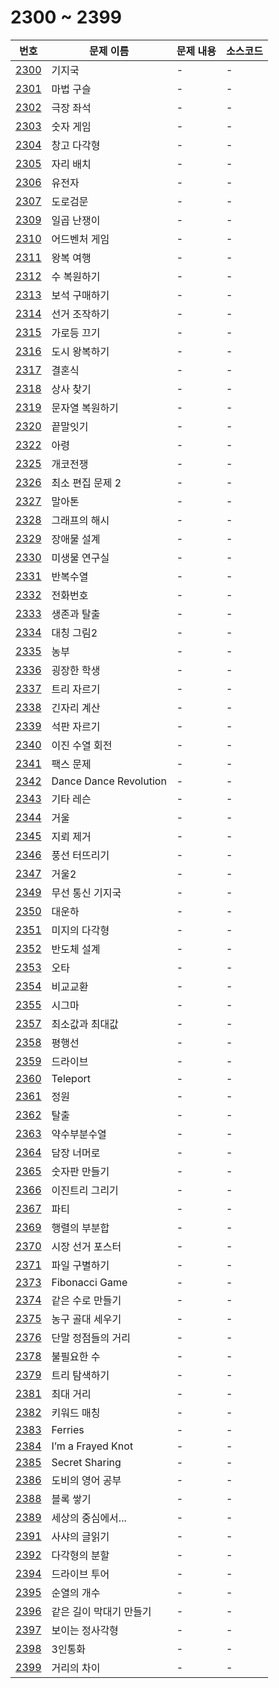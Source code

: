 # 2300 ~ 2399

번호 | 문제 이름 | 문제 내용 | 소스코드
--- | --- | --- | ---
[2300](https://www.acmicpc.net/problem/2300) | 기지국 | - | -
[2301](https://www.acmicpc.net/problem/2301) | 마법 구슬 | - | -
[2302](https://www.acmicpc.net/problem/2302) | 극장 좌석 | - | -
[2303](https://www.acmicpc.net/problem/2303) | 숫자 게임 | - | -
[2304](https://www.acmicpc.net/problem/2304) | 창고 다각형 | - | -
[2305](https://www.acmicpc.net/problem/2305) | 자리 배치 | - | -
[2306](https://www.acmicpc.net/problem/2306) | 유전자 | - | -
[2307](https://www.acmicpc.net/problem/2307) | 도로검문 | - | -
[2309](https://www.acmicpc.net/problem/2309) | 일곱 난쟁이 | - | -
[2310](https://www.acmicpc.net/problem/2310) | 어드벤처 게임 | - | -
[2311](https://www.acmicpc.net/problem/2311) | 왕복 여행 | - | -
[2312](https://www.acmicpc.net/problem/2312) | 수 복원하기 | - | -
[2313](https://www.acmicpc.net/problem/2313) | 보석 구매하기 | - | -
[2314](https://www.acmicpc.net/problem/2314) | 선거 조작하기 | - | -
[2315](https://www.acmicpc.net/problem/2315) | 가로등 끄기 | - | -
[2316](https://www.acmicpc.net/problem/2316) | 도시 왕복하기 | - | -
[2317](https://www.acmicpc.net/problem/2317) | 결혼식 | - | -
[2318](https://www.acmicpc.net/problem/2318) | 상사 찾기 | - | -
[2319](https://www.acmicpc.net/problem/2319) | 문자열 복원하기 | - | -
[2320](https://www.acmicpc.net/problem/2320) | 끝말잇기 | - | -
[2322](https://www.acmicpc.net/problem/2322) | 아령 | - | -
[2325](https://www.acmicpc.net/problem/2325) | 개코전쟁 | - | -
[2326](https://www.acmicpc.net/problem/2326) | 최소 편집 문제 2 | - | -
[2327](https://www.acmicpc.net/problem/2327) | 말아톤 | - | -
[2328](https://www.acmicpc.net/problem/2328) | 그래프의 해시 | - | -
[2329](https://www.acmicpc.net/problem/2329) | 장애물 설계 | - | -
[2330](https://www.acmicpc.net/problem/2330) | 미생물 연구실 | - | -
[2331](https://www.acmicpc.net/problem/2331) | 반복수열 | - | -
[2332](https://www.acmicpc.net/problem/2332) | 전화번호 | - | -
[2333](https://www.acmicpc.net/problem/2333) | 생존과 탈출 | - | -
[2334](https://www.acmicpc.net/problem/2334) | 대칭 그림2 | - | -
[2335](https://www.acmicpc.net/problem/2335) | 농부 | - | -
[2336](https://www.acmicpc.net/problem/2336) | 굉장한 학생 | - | -
[2337](https://www.acmicpc.net/problem/2337) | 트리 자르기 | - | -
[2338](https://www.acmicpc.net/problem/2338) | 긴자리 계산 | - | -
[2339](https://www.acmicpc.net/problem/2339) | 석판 자르기 | - | -
[2340](https://www.acmicpc.net/problem/2340) | 이진 수열 회전 | - | -
[2341](https://www.acmicpc.net/problem/2341) | 팩스 문제 | - | -
[2342](https://www.acmicpc.net/problem/2342) | Dance Dance Revolution | - | -
[2343](https://www.acmicpc.net/problem/2343) | 기타 레슨 | - | -
[2344](https://www.acmicpc.net/problem/2344) | 거울 | - | -
[2345](https://www.acmicpc.net/problem/2345) | 지뢰 제거 | - | -
[2346](https://www.acmicpc.net/problem/2346) | 풍선 터뜨리기 | - | -
[2347](https://www.acmicpc.net/problem/2347) | 거울2 | - | -
[2349](https://www.acmicpc.net/problem/2349) | 무선 통신 기지국 | - | -
[2350](https://www.acmicpc.net/problem/2350) | 대운하 | - | -
[2351](https://www.acmicpc.net/problem/2351) | 미지의 다각형 | - | -
[2352](https://www.acmicpc.net/problem/2352) | 반도체 설계 | - | -
[2353](https://www.acmicpc.net/problem/2353) | 오타 | - | -
[2354](https://www.acmicpc.net/problem/2354) | 비교교환 | - | -
[2355](https://www.acmicpc.net/problem/2355) | 시그마 | - | -
[2357](https://www.acmicpc.net/problem/2357) | 최소값과 최대값 | - | -
[2358](https://www.acmicpc.net/problem/2358) | 평행선 | - | -
[2359](https://www.acmicpc.net/problem/2359) | 드라이브 | - | -
[2360](https://www.acmicpc.net/problem/2360) | Teleport | - | -
[2361](https://www.acmicpc.net/problem/2361) | 정원 | - | -
[2362](https://www.acmicpc.net/problem/2362) | 탈출 | - | -
[2363](https://www.acmicpc.net/problem/2363) | 약수부분수열 | - | -
[2364](https://www.acmicpc.net/problem/2364) | 담장 너머로 | - | -
[2365](https://www.acmicpc.net/problem/2365) | 숫자판 만들기 | - | -
[2366](https://www.acmicpc.net/problem/2366) | 이진트리 그리기 | - | -
[2367](https://www.acmicpc.net/problem/2367) | 파티 | - | -
[2369](https://www.acmicpc.net/problem/2369) | 행렬의 부분합 | - | -
[2370](https://www.acmicpc.net/problem/2370) | 시장 선거 포스터 | - | -
[2371](https://www.acmicpc.net/problem/2371) | 파일 구별하기 | - | -
[2373](https://www.acmicpc.net/problem/2373) | Fibonacci Game | - | -
[2374](https://www.acmicpc.net/problem/2374) | 같은 수로 만들기 | - | -
[2375](https://www.acmicpc.net/problem/2375) | 농구 골대 세우기 | - | -
[2376](https://www.acmicpc.net/problem/2376) | 단말 정점들의 거리 | - | -
[2378](https://www.acmicpc.net/problem/2378) | 불필요한 수 | - | -
[2379](https://www.acmicpc.net/problem/2379) | 트리 탐색하기 | - | -
[2381](https://www.acmicpc.net/problem/2381) | 최대 거리 | - | -
[2382](https://www.acmicpc.net/problem/2382) | 키워드 매칭 | - | -
[2383](https://www.acmicpc.net/problem/2383) | Ferries | - | -
[2384](https://www.acmicpc.net/problem/2384) | I’m a Frayed Knot | - | -
[2385](https://www.acmicpc.net/problem/2385) | Secret Sharing | - | -
[2386](https://www.acmicpc.net/problem/2386) | 도비의 영어 공부 | - | -
[2388](https://www.acmicpc.net/problem/2388) | 블록 쌓기 | - | -
[2389](https://www.acmicpc.net/problem/2389) | 세상의 중심에서... | - | -
[2391](https://www.acmicpc.net/problem/2391) | 사샤의 글읽기 | - | -
[2392](https://www.acmicpc.net/problem/2392) | 다각형의 분할 | - | -
[2394](https://www.acmicpc.net/problem/2394) | 드라이브 투어 | - | -
[2395](https://www.acmicpc.net/problem/2395) | 순열의 개수 | - | -
[2396](https://www.acmicpc.net/problem/2396) | 같은 길이 막대기 만들기 | - | -
[2397](https://www.acmicpc.net/problem/2397) | 보이는 정사각형 | - | -
[2398](https://www.acmicpc.net/problem/2398) | 3인통화 | - | -
[2399](https://www.acmicpc.net/problem/2399) | 거리의 차이 | - | -
